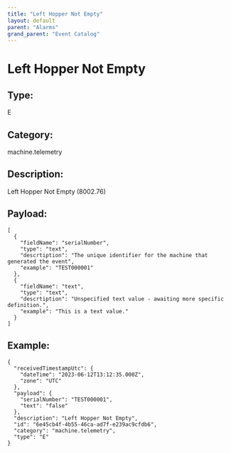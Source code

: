 ```yaml
---
title: "Left Hopper Not Empty"
layout: default
parent: "Alarms"
grand_parent: "Event Catalog"
---
```


# Left Hopper Not Empty

## Type:

E

## Category:

machine.telemetry

## Description: 

Left Hopper Not Empty (8002.76)

## Payload:

```
[
  {
    "fieldName": "serialNumber",
    "type": "text",
    "descrtiption": "The unique identifier for the machine that generated the event",
    "example": "TEST000001"
  },
  {
    "fieldName": "text",
    "type": "text",
    "descrtiption": "Unspecified text value - awaiting more specific definition.",
    "example": "This is a text value."
  }
]
```

## Example:

```
{
  "receivedTimestampUtc": {
    "dateTime": "2023-06-12T13:12:35.000Z",
    "zone": "UTC"
  },
  "payload": {
    "serialNumber": "TEST000001",
    "text": "false"
  },
  "description": "Left Hopper Not Empty",
  "id": "6e45cb4f-4b55-46ca-ad7f-e239ac9cfdb6",
  "category": "machine.telemetry",
  "type": "E"
}
```
